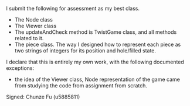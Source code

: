 I submit the following for assessment as my best class.

* The Node class
* The Viewer class
* The updateAndCheck method is TwistGame class, and all methods related to it.
* The piece class. The way I designed how to represent each piece as two strings of integers for its position and hole/filled state.  

I declare that this is entirely my own work, with the following documented exceptions:

* the idea of the Viewer class, Node representation of the game came from studying the code from assignment from scratch.

Signed: Chunze Fu (u5885811)
